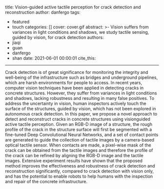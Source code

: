 title: Vision-guided active tactile perception for crack detection and reconstruction
author: danfergo
tags:
  - featured
  - touch
categories: []
cover: cover.gif
abstract: >-
  Vision suffers from variances in light conditions and shadows, we study
  tactile sensing, guided by vision, for crack detection
authors:
  - jiaqi
  - guan
  - danfergo
  - shan
date: 2021-06-01 00:00:01
cite_this:
---

Crack detection is of great significance for monitoring the integrity and well-being of the infrastructure such as bridges and underground pipelines, which are harsh environments for people to access. In recent years, computer vision
techniques have been applied in detecting cracks in concrete structures. However, they suffer from variances in light conditions and shadows, lacking robustness and resulting in many false positives. To address the uncertainty in vision, human inspectors actively touch the surface of the structures, guided by vision, which has not been explored in autonomous crack detection. In this paper, we propose a novel approach to detect and reconstruct cracks in concrete structures using visionguided active tactile perception. Given an RGB-D image of a structure, the rough profile of the crack in the structure surface will first be segmented with a fine-tuned Deep Convolutional
Neural Networks, and a set of contact points are generated to guide the collection of tactile images by a camera-based optical tactile sensor. When contacts are made, a pixel-wise mask of the crack can be obtained from the tactile images and therefore the profile of the crack can be refined by aligning the RGB-D image and the tactile images. Extensive experiment results have shown that the proposed method improves the effectiveness and robustness of crack detection and reconstruction significantly, compared to crack detection with vision only, and has the potential to enable robots to help humans with the inspection and repair of the concrete infrastructure.